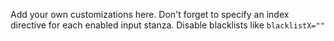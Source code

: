 Add your own customizations here. 
Don't forget to specify an index directive for each enabled input stanza.
Disable blacklists like 
```blacklistX=""```
